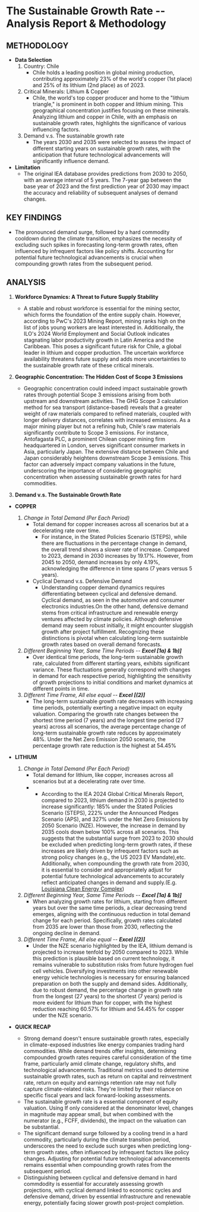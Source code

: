 # The Sustainable Growth Rate -- Analysis Report & Methodology


## METHODOLOGY
* **Data Selection**
    1. Country: Chile
        * Chile holds a leading position in global mining production, contributing approximately 23% of the world's copper (1st place) and 25% of its lithium (2nd place) as of 2023.
    2. Critical Minerals: Lithium & Copper
        * Chile, the world's top copper producer and home to the "lithium triangle," is prominent in both copper and lithium mining. This geographical concentration justifies focusing on these minerals. Analyzing lithium and copper in Chile, with an emphasis on sustainable growth rates, highlights the significance of various influencing factors.
    3. Demand v.s. The sustainable growth rate
        * The years 2030 and 2035 were selected to assess the impact of different starting years on sustainable growth rates, with the anticipation that future technological advancements will significantly influence demand.
* **Limitation**
    * The original IEA database provides predictions from 2030 to 2050, with an average interval of 5 years. The 7-year gap between the base year of 2023 and the first prediction year of 2030 may impact the accuracy and reliability of subsequent analyses of demand changes.




## KEY FINDINGS
* The pronounced demand surge, followed by a hard commodity cooldown during the climate transition, emphasizes the necessity of excluding such spikes in forecasting long-term growth rates, often influenced by infrequent factors like policy shifts. Accounting for potential future technological advancements is crucial when compounding growth rates from the subsequent period.


## ANALYSIS
1. **Workforce Dynamics: A Threat to Future Supply Stability**
    * A stable and robust workforce is essential for the mining sector, which forms the foundation of the entire supply chain. However, according to PwC's 2023 Mining Report, mining ranks high on the list of jobs young workers are least interested in. Additionally, the ILO's 2024 World Employment and Social Outlook indicates stagnating labor productivity growth in Latin America and the Caribbean. This poses a significant future risk for Chile, a global leader in lithium and copper production. The uncertain workforce availability threatens future supply and adds more uncertainties to the sustainable growth rate of these critical minerals.
    
2. **Geographic Concentration: The Hidden Cost of Scope 3 Emissions**
   * Geographic concentration could indeed impact sustainable growth rates through potential Scope 3 emissions arising from both upstream and downstream activities. The GHG Scope 3 calculation method for sea transport (distance-based) reveals that a greater weight of raw materials compared to refined materials, coupled with longer delivery distances, correlates with increased emissions. As a major mining player but not a refining hub, Chile's raw materials significantly contribute to Scope 3 emissions. For instance, Antofagasta PLC, a prominent Chilean copper mining firm headquartered in London, serves significant consumer markets in Asia, particularly Japan. The extensive distance between Chile and Japan considerably heightens downstream Scope 3 emissions. This factor can adversely impact company valuations in the future, underscoring the importance of considering geographic concentration when assessing sustainable growth rates for hard commodities.

3. **Demand v.s. The Sustainable Growth Rate**
  * **COPPER**
    1. *Change in Total Demand (Per Each Period)*
         * Total demand for copper increases across all scenarios but at a decelerating rate over time.
           * For instance, in the Stated Policies Scenario (STEPS), while there are fluctuations in the percentage change in demand, the overall trend shows a slower rate of increase. Compared to 2023, demand in 2030 increases by 19.17%. However, from 2045 to 2050, demand increases by only 4.19%, acknowledging the difference in time spans (7 years versus 5 years).
          * Cyclical Demand v.s. Defensive Demand
            * Understanding copper demand dynamics requires differentiating between cyclical and defensive demand. Cyclical demand, as seen in the automotive and consumer electronics industries.On the other hand, defensive demand stems from critical infrastructure and renewable energy ventures affected by climate policies. Although defensive demand may seem robust initially, it might encounter sluggish growth after project fulfillment. Recognizing these distinctions is pivotal when calculating long-term sustainble growth rates based on overall demand forecasts.
    2. *Different Beginning Year, Same Time Periods -- **Excel [1a) & 1b)]***
        * Over identical time periods, the long-term sustainable growth rate, calculated from different starting years, exhibits significant variance. These fluctuations generally correspond with changes in demand for each respective period, highlighting the sensitivity of growth projections to initial conditions and market dynamics at different points in time.
    3. *Different Time Frame, All else equal -- **Excel [(2)]***
        * The long-term sustainable growth rate decreases with increasing time periods, potentially exerting a negative impact on equity valuation. Comparing the growth rate changes between the shortest time period (7 years) and the longest time period (27 years) across all scenarios, the average percentage change of long-term sustainable growth rate reduces by approximately 48%. Under the Net Zero Emission 2050 scenario, the percentage growth rate reduction is the highest at 54.45%

  * **LITHIUM**
    1. *Change in Total Demand (Per Each Period)*
          * Total demand for lithium, like copper, increases across all scenarios but at a decelerating rate over time.
          * * According to the IEA 2024 Global Critical Minerals Report, compared to 2023, lithium demand in 2030 is projected to increase significantly: 185% under the Stated Policies Scenario (STEPS), 222% under the Announced Pledges Scenario (APS), and 327% under the Net Zero Emissions by 2050 Scenario (NZE). However, the increase in demand by 2035 cools down below 100% across all scenarios. This suggests that the substantial surge from 2023 to 2030 should be excluded when predicting long-term growth rates, if these increases are likely driven by infrequent factors such as strong policy changes (e.g., the US 2023 EV Mandate),etc. Additionally, when compounding the growth rate from 2030, it is essential to consider and appropriately adjust for potential future technological advancements to accurately reflect anticipated changes in demand and supply.(E.g. [Louisiana Clean Energy Complex](https://www.airproducts.com/energy-transition/louisiana-clean-energy-complex))
    2. *Different Beginning Year, Same Time Periods -- **Excel [1a) & 1b)]***
          * When analyzing growth rates for lithium, starting from different years but over the same time periods, a clear decreasing trend emerges, aligning with the continuous reduction in total demand change for each period. Specifically, growth rates calculated from 2035 are lower than those from 2030, reflecting the ongoing decline in demand.
    3. *Different Time Frame, All else equal -- **Excel [(2)]***
          * Under the NZE scenario highlighted by the IEA, lithium demand is projected to increase tenfold by 2050 compared to 2023. While this prediction is plausible based on current technology, it remains vulnerable to substitution risks from future hydrogen fuel cell vehicles. Diversifying investments into other renewable energy vehicle technologies is necessary for ensuring balanced preparation on both the supply and demand sides. Additionally, due to robust demand, the percentage change in growth rate from the longest (27 years) to the shortest (7 years) period is more evident for lithium than for copper, with the highest reduction reaching 60.57% for lithium and 54.45% for copper under the NZE scenario.
  * **QUICK RECAP**
    * Strong demand doesn't ensure sustainable growth rates, especially in climate-exposed industries like energy companies trading hard commodities. While demand trends offer insights, determining compounded growth rates requires careful consideration of the time frame, particularly amid climate change, regulatory shifts, and technological advancements. Traditional metrics used to determine sustainable growth rates, such as return on capital and reinvestment rate, return on equity and earnings retention rate may not fully capture climate-related risks. They're limited by their reliance on specific fiscal years and lack forward-looking assessments.
    * The sustainable growth rate is a essential component of equity valuation. Using If only considered at the denominator level, changes in magnitude may appear small, but when combined with the numerator (e.g., FCFF, dividends), the impact on the valuation can be substantial.
    * The significant demand surge followed by a cooling trend in a hard commodity, particularly during the climate transition period, underscores the need to exclude such surges when predicting long-term growth rates, often influenced by infrequent factors like policy changes. Adjusting for potential future technological advancements remains essential when compounding growth rates from the subsequent period.
    * Distinguishing between cyclical and defensive demand in hard commdodity is essential for accurately assessing growth projections, with cyclical demand linked to economic cycles and defensive demand, driven by essential infrastructure and renewable energy, potentially facing slower growth post-project completion.







